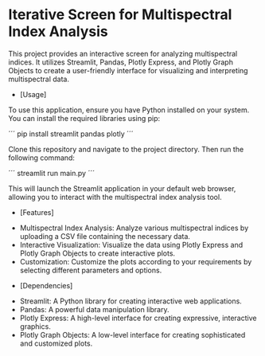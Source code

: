 # Iterative Screen for Multispectral Index Analysis

This project provides an interactive screen for analyzing multispectral indices. It utilizes Streamlit, Pandas, Plotly Express, and Plotly Graph Objects to create a user-friendly interface for visualizing and interpreting multispectral data.
 
* [Usage]

To use this application, ensure you have Python installed on your system. You can install the required libraries using pip:

´´´
pip install streamlit pandas plotly
´´´

Clone this repository and navigate to the project directory. Then run the following command:

´´´
streamlit run main.py
´´´

This will launch the Streamlit application in your default web browser, allowing you to interact with the multispectral index analysis tool.

* [Features]
- Multispectral Index Analysis: Analyze various multispectral indices by uploading a CSV file containing the necessary data.
- Interactive Visualization: Visualize the data using Plotly Express and Plotly Graph Objects to create interactive plots.
- Customization: Customize the plots according to your requirements by selecting different parameters and options.

* [Dependencies]
- Streamlit: A Python library for creating interactive web applications.
- Pandas: A powerful data manipulation library.
- Plotly Express: A high-level interface for creating expressive, interactive graphics.
- Plotly Graph Objects: A low-level interface for creating sophisticated and customized plots.